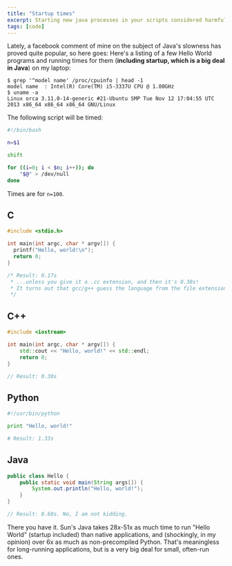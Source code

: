 ```yaml
---
title: "Startup times"
excerpt: Starting new java processes in your scripts considered harmful. Let's compare "hello world" startup times for different languages.
tags: [code]
---
```


Lately, a facebook comment of mine on the subject of Java's slowness has proved quite popular, so here goes: Here's a listing of a few Hello World programs and running times for them (**including startup, which is a big deal in Java**) on my laptop:

```text
$ grep '^model name' /proc/cpuinfo | head -1
model name	: Intel(R) Core(TM) i5-3337U CPU @ 1.80GHz
$ uname -a
Linux orca 3.11.0-14-generic #21-Ubuntu SMP Tue Nov 12 17:04:55 UTC 2013 x86_64 x86_64 x86_64 GNU/Linux
```

The following script will be timed:

```bash
#!/bin/bash

n=$1

shift

for ((i=0; i < $n; i++)); do
	"$@" > /dev/null
done
```

Times are for `n=100`.

C
-

```c
#include <stdio.h>

int main(int argc, char * argv[]) {
  printf("Hello, world!\n");
  return 0;
}

/* Result: 0.17s
 * ...unless you give it a .cc extension, and then it's 0.30s!
 * It turns out that gcc/g++ guess the language from the file extension.
 */
```

C++
---

```cpp
#include <iostream>

int main(int argc, char * argv[]) {
    std::cout << "Hello, world!" << std::endl;
    return 0;
}

// Result: 0.30s
```

Python
------

```python
#!/usr/bin/python

print "Hello, world!"

# Result: 1.33s
```

Java
----

```java
public class Hello {
    public static void main(String args[]) {
        System.out.println("Hello, world!");
    }
}

// Result: 8.60s. No, I am not kidding.
```

There you have it. Sun's Java takes 28x-51x as much time to run "Hello World" (startup included) than native applications, and (shockingly, in my opinion) over 6x as much as non-precompiled Python. That's meaningless for long-running applications, but is a very big deal for small, often-run ones.
